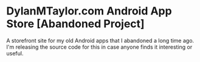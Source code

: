 # DylanMTaylor.com Android App Store [Abandoned Project]
A storefront site for my old Android apps that I abandoned a long time ago. I'm releasing the source code for this in case anyone finds it interesting or useful. 
